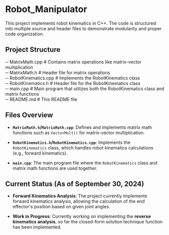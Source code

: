 # Robot_Manipulator

This project implements robot kinematics in C++. The code is structured into multiple source and header files to demonstrate modularity and proper code organization.

## Project Structure

 ─ MatrixMath.cpp        # Contains matrix operations like matrix-vector multiplication  
 ─ MatrixMath.h          # Header file for matrix operations  
 ─ RobotKinematics.cpp   # Implements the RobotKinematics class  
 ─ RobotKinematics.h     # Header file for the RobotKinematics class  
 ─ main.cpp              # Main program that utilizes both the RobotKinematics class and matrix functions  
 ─ README.md             # This README file  

## Files Overview

- **`MatrixMath.h`/`MatrixMath.cpp`**: Defines and implements matrix math functions such as `VectorMult()` for matrix-vector multiplication.
  
- **`RobotKinematics.h`/`RobotKinematics.cpp`**: Implements the `RobotKinematics` class, which handles robot kinematics calculations (e.g., forward kinematics).

- **`main.cpp`**: The main program file where the `RobotKinematics` class and matrix math functions are used together.

## Current Status (As of September 30, 2024)

- **Forward Kinematics Analysis**: The project currently implements forward kinematics analysis, allowing the calculation of the end effector's position based on given joint angles.
  
- **Work in Progress**: Currently working on implementing the **reverse kinematics analysis**, so far the closed-form solution technique function has been implemented.


